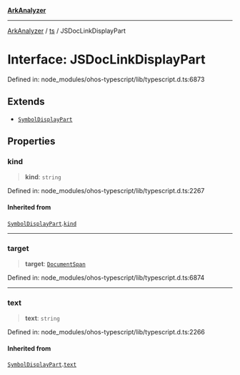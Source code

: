 [**ArkAnalyzer**](../../../../README.md)

***

[ArkAnalyzer](../../../../globals.md) / [ts](../README.md) / JSDocLinkDisplayPart

# Interface: JSDocLinkDisplayPart

Defined in: node\_modules/ohos-typescript/lib/typescript.d.ts:6873

## Extends

- [`SymbolDisplayPart`](SymbolDisplayPart.md)

## Properties

### kind

> **kind**: `string`

Defined in: node\_modules/ohos-typescript/lib/typescript.d.ts:2267

#### Inherited from

[`SymbolDisplayPart`](SymbolDisplayPart.md).[`kind`](SymbolDisplayPart.md#kind)

***

### target

> **target**: [`DocumentSpan`](DocumentSpan.md)

Defined in: node\_modules/ohos-typescript/lib/typescript.d.ts:6874

***

### text

> **text**: `string`

Defined in: node\_modules/ohos-typescript/lib/typescript.d.ts:2266

#### Inherited from

[`SymbolDisplayPart`](SymbolDisplayPart.md).[`text`](SymbolDisplayPart.md#text)
